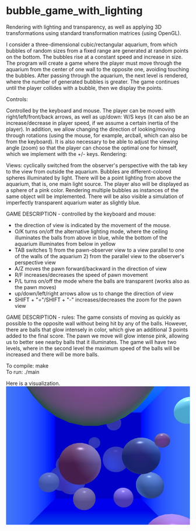 # bubble_game_with_lighting
Rendering with lighting and transparency, as well as applying 3D transformations using standard transformation matrices (using OpenGL).

I consider a three-dimensional cubic/rectangular aquarium, from which bubbles of random sizes from a fixed range are generated at random points on the bottom. The bubbles rise at a constant speed and increase in size. The program will create a game where the player must move through the aquarium from the center of one wall to the opposite one, avoiding touching the bubbles. After passing through the aquarium, the next level is rendered, where the number of generated bubbles is greater. The game continues until the player collides with a bubble, then we display the points.

Controls:

Controlled by the keyboard and mouse.
The player can be moved with right/left/front/back arrows, as well as up/down: W/S keys (it can also be an increase/decrease in player speed, if we assume a certain inertia of the player).
In addition, we allow changing the direction of looking/moving through rotations (using the mouse, for example, arcball, which can also be from the keyboard). It is also necessary to be able to adjust the viewing angle (zoom) so that the player can choose the optimal one for himself, which we implement with the +/- keys.
Rendering:

Views: cyclically switched from the observer's perspective with the tab key to the view from outside the aquarium.
Bubbles are different-colored spheres illuminated by light.
There will be a point lighting from above the aquarium, that is, one main light source.
The player also will be displayed as a sphere of a pink color.
Rendering multiple bubbles as instances of the same object will be implemented.
There will be also visible a simulation of imperfectly transparent aquarium water as slightly blue.

GAME DESCRIPTION - controlled by the keyboard and mouse:

 - the direction of view is indicated by the movement of the mouse.
 - O/K turns on/off the alternative lighting mode, where the ceiling illuminates the balls from above in blue, while the bottom of the aquarium illuminates from below in yellow
 - TAB switches 1) from the pawn-observer view to a view parallel to one of the walls of the aquarium 2) from the parallel view to the observer's perspective view
 - A/Z moves the pawn forward/backward in the direction of view
 - R/F increases/decreases the speed of pawn movement
 - P/L turns on/off the mode where the balls are transparent (works also as the pawn moves)
 - up/down/left/right arrows allow us to change the direction of view
 - SHIFT + "="/SHIFT + "-" increases/decreases the zoom for the pawn view

GAME DESCRIPTION - rules:
The game consists of moving as quickly as possible to the opposite wall without being hit by any of the balls.
However, there are balls that glow intensely in color, which give an additional 3 points added to the final score.
The pawn we move will glow intense pink, allowing us to better see nearby balls that it illuminates.
The game will have two levels, where in the second level the maximum speed of the balls will be increased and there will be more balls.

To compile: make  
To run: ./main  

Here is a visualization.  
![alt text](bubble.JPG)
